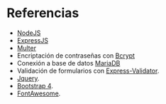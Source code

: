 # Referencias

- [NodeJS](https://nodejs.org/en/)
- [ExpressJS](http://expressjs.com/)
- [Multer](https://github.com/expressjs/multer)
- Encriptación de contraseñas con [Bcrypt](https://www.abeautifulsite.net/hashing-passwords-with-nodejs-and-bcrypt)
- Conexión a base de datos [MariaDB](https://dev.to/probablyrealrob/getting-started-with-mariadb-using-docker-and-node-js-3djg)
- Validación de formularios con [Express-Validator](https://express-validator.github.io/docs/).
- [Jquery](https://jquery.com/).
- [Bootstrap 4](https://getbootstrap.com/).
- [FontAwesome](https://fontawesome.com/).